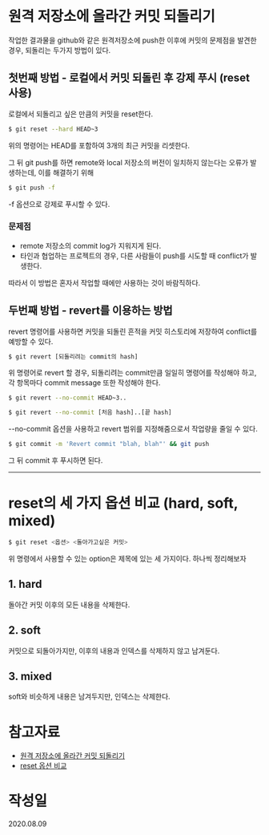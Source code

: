 # 원격 저장소에 올라간 커밋 되돌리기
작업한 결과물을 github와 같은 원격저장소에 push한 이후에 커밋의 문제점을 발견한 경우, 되돌리는 두가지 방법이 있다.
## 첫번째 방법 - 로컬에서 커밋 되돌린 후 강제 푸시 (reset 사용)
로컬에서 되돌리고 싶은 만큼의 커밋을 reset한다.
```bash
$ git reset --hard HEAD~3
```
위의 명령어는 HEAD를 포함하여 3개의 최근 커밋을 리셋한다.

그 뒤 git push를 하면 remote와 local 저장소의 버전이 일치하지 않는다는 오류가 발생하는데, 이를 해결하기 위해
```bash
$ git push -f
```
-f 옵션으로 강제로 푸시할 수 있다.
### 문제점 
- remote 저장소의 commit log가 지워지게 된다.
- 타인과 협업하는 프로젝트의 경우, 다른 사람들이 push를 시도할 때 conflict가 발생한다.

따라서 이 방법은 혼자서 작업할 때에만 사용하는 것이 바람직하다.

## 두번째 방법 - revert를 이용하는 방법
revert 명령어를 사용하면 커밋을 되돌린 흔적을 커밋 히스토리에 저장하여 conflict를 예방할 수 있다.
```bash
$ git revert [되돌리려는 commit의 hash]
```
위 명령어로 revert 할 경우, 되돌리려는 commit만큼 일일히 명령어를 작성해야 하고, 각 항목마다 commit message 또한 작성해야 한다.
```bash
$ git revert --no-commit HEAD~3..
```
```bash
$ git revert --no-commit [처음 hash]..[끝 hash]
```
--no-commit 옵션을 사용하고 revert 범위를 지정해줌으로서 작업량을 줄일 수 있다.
```bash
$ git commit -m 'Revert commit "blah, blah"' && git push
```
그 뒤 commit 후 푸시하면 된다.
- - -
# reset의 세 가지 옵션 비교 (hard, soft, mixed)
```bash
$ git reset <옵션> <돌아가고싶은 커밋>
```
위 명령에서 사용할 수 있는 option은 제목에 있는 세 가지이다. 하나씩 정리해보자

## 1. hard
돌아간 커밋 이후의 모든 내용을 삭제한다.
## 2. soft
커밋으로 되돌아가지만, 이후의 내용과 인덱스를 삭제하지 않고 남겨둔다.
## 3. mixed
soft와 비슷하게 내용은 남겨두지만, 인덱스는 삭제한다.

# 참고자료
- [원격 저장소에 올라간 커밋 되돌리기](https://jupiny.com/2019/03/19/revert-commits-in-remote-repository/)
- [reset 옵션 비교](https://www.devpools.kr/2017/02/05/%EC%B4%88%EB%B3%B4%EC%9A%A9-git-%EB%90%98%EB%8F%8C%EB%A6%AC%EA%B8%B0-reset-revert/)

# 작성일
2020.08.09